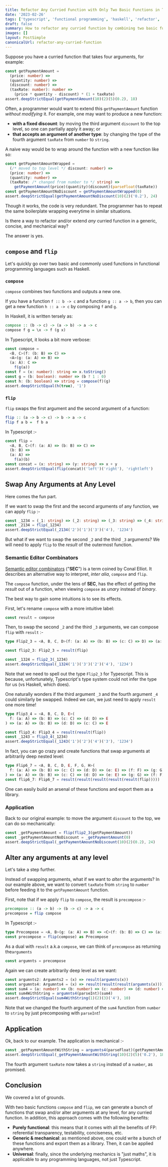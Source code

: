 ```yaml
---
title: Refactor Any Curried Function with Only Two Basic Functions in Typescript (or Any Language)
date: '2023-02-26'
tags: ['typescript', 'functional programming', 'haskell', 'refactor', 'semantic-editor-combinators']
draft: false
summary: How to refactor any curried function by combining two basic functions, `compose` and `flip`, in a generic, mechanical and purely functional way. The arguments of any curried function can be swapped and/or altered at any (nested) level.
images: []
layout: PostSimple
canonicalUrl: refactor-any-curried-function
---
```


Suppose you have a curried function that takes four arguments, for example:

```ts
const getPaymentAmount =
  (price: number) =>
  (quantity: number) =>
  (discount: number) =>
  (taxRate: number): number =>
    (price * quantity - discount) * (1 + taxRate)
assert.deepStrictEqual(getPaymentAmount(10)(2)(5)(0.2), 18)
```

Often, a programmer would want to extend this `getPaymentAmount` function _without modifying_ it. For example, one may want to produce a new function:

- **with a fixed discount**: by moving the third argument `discount` to the top level, so one can partially apply it away; or
- **that accepts an argument of another type**: by changing the type of the fourth argument `taxRate` from `number` to `string`.

A naive way would be to wrap around the function with a new function like so:

```ts
const getPaymentAmountWrapped =
  (/* moved to top level */ discount: number) =>
  (price: number) =>
  (quantity: number) =>
  (taxRate: /* changed from number to */ string) =>
    getPaymentAmount(price)(quantity)(discount)(parseFloat(taxRate))
const getPaymentAmountNoDiscount = getPaymentAmountWrapped(0)
assert.deepStrictEqual(getPaymentAmountNoDiscount(10)(2)('0.2'), 24)
```

Though it works, the code is very redundant. The programmer has to repeat the same boilerplate wrapping everytime in similar situations.

Is there a way to refactor and/or extend _any_ curried function in a generic, concise, and mechanical way?

The answer is yes.

## `compose` and `flip`

Let's quickly go over two basic and commonly used functions in functional programming languages such as Haskell.

### `compose`

`compose` combines two functions and outputs a new one.

If you have a function `f :: b -> c` and a function `g :: a -> b`, then you can get a new function `h :: a -> c` by composing `f` and `g`.

In Haskell, it is written tersely as:

```haskell
compose :: (b -> c) -> (a -> b) -> a -> c
compose f g = \x -> f (g x)
```

In Typescript, it looks a bit more verbose:

```ts
const compose =
  <B, C>(f: (b: B) => C) =>
  <A>(g: (a: A) => B) =>
  (a: A): C =>
    f(g(a))
const f = (x: number): string => x.toString()
const g = (b: boolean): number => (b ? 1 : 0)
const h: (b: boolean) => string = compose(f)(g)
assert.deepStrictEqual(h(true), '1')
```

### `flip`

`flip` swaps the first argument and the second argument of a function:

```haskell
flip :: (a -> b -> c) -> b -> a -> c
flip f a b =  f b a
```

In Typescript :-

```ts
const flip =
  <A, B, C>(f: (a: A) => (b: B) => C) =>
  (b: B) =>
  (a: A) =>
    f(a)(b)
const concat = (x: string) => (y: string) => x + y
assert.deepStrictEqual(flip(concat)('left')('right'), 'rightleft')
```

## Swap Any Arguments at Any Level

Here comes the fun part.

If we want to swap the first and the second arguments of any function, we can apply `flip` :-

```ts
const _1234 = (_1: string) => (_2: string) => (_3: string) => (_4: string) => _1 + _2 + _3 + _4
const _2134 = flip(_1234)
assert.deepStrictEqual(_2134('2')('1')('3')('4'), '1234')
```

But what if we want to swap the second `_2` and the third `_3` arguments? We will need to apply `flip` to the _result_ of the outermost function.

### Semantic Editor Combinators

[Semantic editor combinators](http://conal.net/blog/posts/semantic-editor-combinators) ("**SEC**") is a term coined by Conal Elliot. It describes an alternative way to interpret, _inter alia_, `compose` and `flip`.

The `compose` function, under the lens of **SEC**, has the effect of getting the _result_ out of a function, when viewing `compose` as _unary_ instead of _binary_.

The best way to gain some intuitions is to see its effects.

First, let's rename `compose` with a more intuitive label:

```ts
const result = compose
```

Then, to swap the second `_2` and the third `_3` arguments, we can compose `flip` with `result` :-

```ts
type Flip2_3 = <A, B, C, D>(f: (a: A) => (b: B) => (c: C) => D) => (a: A) => (c: C) => (b: B) => D

const flip2_3: Flip2_3 = result(flip)

const _1324 = flip2_3(_1234)
assert.deepStrictEqual(_1324('1')('3')('2')('4'), '1234')
```

Note that we need to spell out the type `Flip2_3` for Typescript. This is because, unfortunately, Typescript's type system could not infer the type for us (vs Haskell, which does).

One naturally wonders if the third argument `_3` and the fourth argument `_4` could similarly be swapped. Indeed we can, we just need to apply `result` one more time!

```ts
type Flip3_4 = <A, B, C, D, E>(
  f: (a: A) => (b: B) => (c: C) => (d: D) => E
) => (a: A) => (b: B) => (d: D) => (c: C) => E

const flip3_4: Flip3_4 = result(result(flip))
const _1243 = flip3_4(_1234)
assert.deepStrictEqual(_1243('1')('2')('4')('3'), '1234')
```

In fact, you can go crazy and create functions that swap arguments at arbitrarily deep nested level:

```ts
type Flip6_7 = <A, B, C, D, E, F, G, H>(
  f: (a: A) => (b: B) => (c: C) => (d: D) => (e: E) => (f: F) => (g: G) => H
) => (a: A) => (b: B) => (c: C) => (d: D) => (e: E) => (g: G) => (f: F) => H
const flip6_7: Flip6_7 = result(result(result(result(result(flip)))))
```

One can easily build an arsenal of these functions and export them as a library.

### Application

Back to our original example: to move the argument `discount` to the top, we can do so mechanically:

```ts
const _getPaymentAmount = flip(flip2_3(getPaymentAmount))
const _getPaymentAmountNoDiscount = _getPaymentAmount(0)
assert.deepStrictEqual(_getPaymentAmountNoDiscount(10)(2)(0.2), 24)
```

## Alter any arguments at any level

Let's take a step further.

Instead of swapping arguments, what if we want to _alter_ the arguments? In our example above, we want to convert `taxRate` from `string` to `number` before feeding it to the `getPaymentAmount` function.

First, note that if we apply `flip` to `compose`, the result is `precompose` :-

```haskell
precompose :: (a -> b) -> (b -> c) -> a -> c
precompose = flip compose
```

In Typescript :-

```ts
type Precompose = <A, B>(g: (a: A) => B) => <C>(f: (b: B) => C) => (a: A) => C
const precompose = flip(compose) as Precompose
```

As a dual with `result` a.k.a `compose`, we can think of `precompose` as returning the`arguments`

```ts
const argumnts = precompose
```

Again we can create arbitrarily deep level as we want:

```ts
const argumnts2: Argumnts2 = (x) => result(argumnts(x))
const argumnts4: Argumnts4 = (x) => result(result(result(argumnts(x))))
const sum4 = (a: number) => (b: number) => (c: number) => (d: number) => a + b + c + d
const sum4WithString = argumnts4(parseInt)(sum4)
assert.deepStrictEqual(sum4WithString(1)(2)(3)('4'), 10)
```

Note that we changed the fourth argument of the `sum4` function from `number` to `string` by just precomposing with `parseInt`!

## Application

Ok, back to our example. The application is mechanical :-

```ts
const _getPaymentAmountWithString = argumnts4(parseFloat)(getPaymentAmount)
assert.deepStrictEqual(_getPaymentAmountWithString(10)(2)(5)('0.2'), 18)
```

The fourth argument `taxRate` now takes a `string` instead of a `number`, as promised.

## Conclusion

We covered a lot of grounds.

With two basic functions `compose` and `flip`, we can generate a bunch of functions that swap and/or alter arguments at any level, for any curried function. In addition, this approach comes with the following benefits:

- **Purely functional**: this means that it comes with all the benefits of FP: referential transparency, testability, conciseness, etc.
- **Generic & mechanical**: as mentioned above, one could write a bunch of these functions and export them as a library. Then, it can be applied anywhere.
- **Universal**: finally, since the underlying mechanics is "just maths", it is applicable to any programming languages, not just Typescript.
